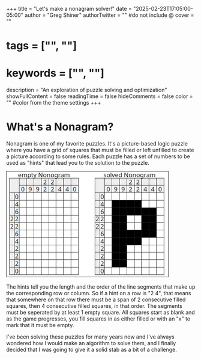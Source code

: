 +++
title = "Let's make a nonagram solver!"
date = "2025-02-23T17:05:00-05:00"
author = "Greg Shiner"
authorTwitter = "" #do not include @
cover = ""
# tags = ["", ""]
# keywords = ["", ""]
description = "An exploration of puzzle solving and optimization"
showFullContent = false
readingTime = false
hideComments = false
color = "" #color from the theme settings
+++
# What's a Nonagram?
Nonagram is one of my favorite puzzles. It's a picture-based logic puzzle where you have a grid of squares that must be filled or left unfilled to create a picture according to some rules.
Each puzzle has a set of numbers to be used as "hints" that lead you to the solution to the puzzle.

![nonagram example](nonagram_example.png)

The hints tell you the length and the order of the line segments that make up the corresponding row or column. So if a hint on a row is "2 4", that means that somewhere on that row there must be a span of 2 consecutive filled squares, then 4 consecutive filled squares, in that order. The segments must be seperated by at least 1 empty square. All squares start as blank and as the game progresses, you fill squares in as either filled or with an "x" to mark that it must be empty.

I've been solving these puzzles for many years now and I've always wondered how I would make an algorithm to solve them, and I finally decided that I was going to give it a solid stab as a bit of a challenge.
